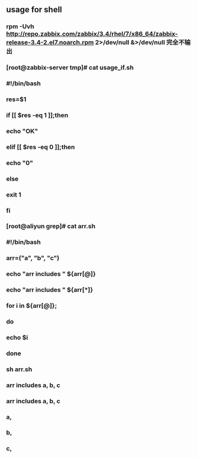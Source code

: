 ## usage for shell
### rpm -Uvh http://repo.zabbix.com/zabbix/3.4/rhel/7/x86_64/zabbix-release-3.4-2.el7.noarch.rpm 2>/dev/null &>/dev/null 完全不输出
### [root@zabbix-server tmp]# cat usage_if.sh 
### #!/bin/bash
### res=$1
### if [[ $res -eq 1 ]];then
###     echo "OK"
### elif [[ $res -eq 0 ]];then 
###     echo "0"
### else
###     exit 1
### fi
### 
### [root@aliyun grep]# cat arr.sh
### #!/bin/bash
### 
### arr=("a", "b", "c")
### echo "arr includes " ${arr[@]}
### echo "arr includes " ${arr[*]}
### 
### for i in ${arr[@]};
### do
###     echo $i
### done
### sh arr.sh
### arr includes  a, b, c
### arr includes  a, b, c
### a,
### b,
### c,
